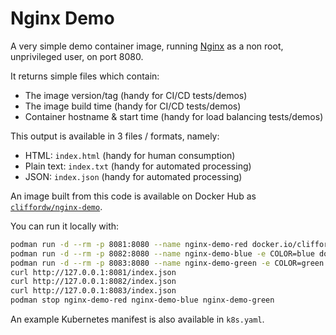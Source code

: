 # Nginx Demo

A very simple demo container image, running [Nginx](https://nginx.org/)
as a non root, unprivileged user, on port 8080.

It returns simple files which contain:

- The image version/tag (handy for CI/CD tests/demos)
- The image build time (handy for CI/CD tests/demos)
- Container hostname & start time (handy for load balancing tests/demos)

This output is available in 3 files / formats, namely:

- HTML: `index.html` (handy for human consumption)
- Plain text: `index.txt` (handy for automated processing)
- JSON: `index.json` (handy for automated processing)

An image built from this code is available on Docker Hub as
[`cliffordw/nginx-demo`](https://hub.docker.com/r/cliffordw/nginx-demo).

You can run it locally with:

```sh
podman run -d --rm -p 8081:8080 --name nginx-demo-red docker.io/cliffordw/nginx-demo:1.2.0
podman run -d --rm -p 8082:8080 --name nginx-demo-blue -e COLOR=blue docker.io/cliffordw/nginx-demo:1.2.0
podman run -d --rm -p 8083:8080 --name nginx-demo-green -e COLOR=green docker.io/cliffordw/nginx-demo:1.2.0
curl http://127.0.0.1:8081/index.json
curl http://127.0.0.1:8082/index.json
curl http://127.0.0.1:8083/index.json
podman stop nginx-demo-red nginx-demo-blue nginx-demo-green
```

An example Kubernetes manifest is also available in `k8s.yaml`.
